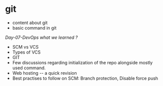 # git
- content about git 
- basic command in git 

*Day-07-DevOps what we learned ?*
- SCM vs VCS
- Types of VCS
- GIT
- Few discussions regarding initialization of the repo alongside mostly used command.
- Web hosting -- a quick revision
- Best practises to follow on SCM: Branch protection, Disable force push
